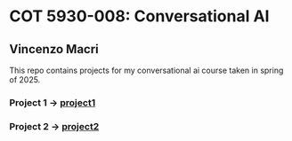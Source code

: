 # COT 5930-008: Conversational AI
## Vincenzo Macri

This repo contains projects for my conversational ai course taken in spring of 2025.

### Project 1 -> [project1](https://github.com/vmacri7/fau-conversational-ai/tree/main/project1)

### Project 2 -> [project2](https://github.com/vmacri7/fau-conversational-ai/tree/main/project2)
